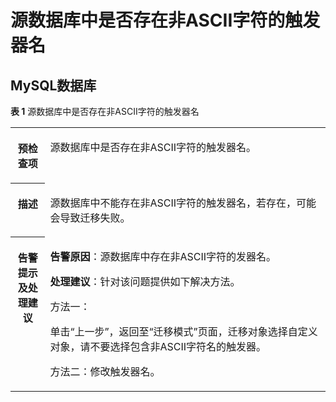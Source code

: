 # 源数据库中是否存在非ASCII字符的触发器名<a name="drs_11_0073"></a>

## MySQL数据库<a name="section12971103502818"></a>

**表 1**  源数据库中是否存在非ASCII字符的触发器名

<a name="table18108192214474"></a>
<table><tbody><tr id="row19108192294711"><th class="firstcol" valign="top" width="11%" id="mcps1.2.3.1.1"><p id="p191087222477"><a name="p191087222477"></a><a name="p191087222477"></a><strong id="b13108162214473"><a name="b13108162214473"></a><a name="b13108162214473"></a>预检查项</strong></p>
</th>
<td class="cellrowborder" valign="top" width="89%" headers="mcps1.2.3.1.1 "><p id="p01081022104711"><a name="p01081022104711"></a><a name="p01081022104711"></a>源数据库中是否存在非ASCII字符的触发器名。</p>
</td>
</tr>
<tr id="row3108132254714"><th class="firstcol" valign="top" width="11%" id="mcps1.2.3.2.1"><p id="p1710810224473"><a name="p1710810224473"></a><a name="p1710810224473"></a><strong id="b510892211472"><a name="b510892211472"></a><a name="b510892211472"></a>描述</strong></p>
</th>
<td class="cellrowborder" valign="top" width="89%" headers="mcps1.2.3.2.1 "><p id="p15372705185323"><a name="p15372705185323"></a><a name="p15372705185323"></a>源数据库中不能存在非ASCII字符的触发器名，若存在，可能会导致迁移失败。</p>
</td>
</tr>
<tr id="row212432224711"><th class="firstcol" valign="top" width="11%" id="mcps1.2.3.3.1"><p id="p1412462211472"><a name="p1412462211472"></a><a name="p1412462211472"></a><strong id="b111246227470"><a name="b111246227470"></a><a name="b111246227470"></a>告警提示及<strong id="b15891153114115"><a name="b15891153114115"></a><a name="b15891153114115"></a>处理建议</strong></strong></p>
</th>
<td class="cellrowborder" valign="top" width="89%" headers="mcps1.2.3.3.1 "><p id="p18705213564"><a name="p18705213564"></a><a name="p18705213564"></a><strong id="b16814162110612"><a name="b16814162110612"></a><a name="b16814162110612"></a>告警原因</strong>：源数据库中存在非ASCII字符的发器名。</p>
<p id="p10194121217610"><a name="p10194121217610"></a><a name="p10194121217610"></a><strong id="b12194131219616"><a name="b12194131219616"></a><a name="b12194131219616"></a>处理建议</strong>：针对该问题提供如下解决方法。</p>
<p id="p142318178619"><a name="p142318178619"></a><a name="p142318178619"></a>方法一：</p>
<p id="p1188811411261"><a name="p1188811411261"></a><a name="p1188811411261"></a>单击“上一步”，返回至“迁移模式”页面，迁移对象选择自定义对象，请不要选择包含非ASCII字符名的触发器。</p>
<p id="p1120134619618"><a name="p1120134619618"></a><a name="p1120134619618"></a>方法二：修改触发器名。</p>
</td>
</tr>
</tbody>
</table>

